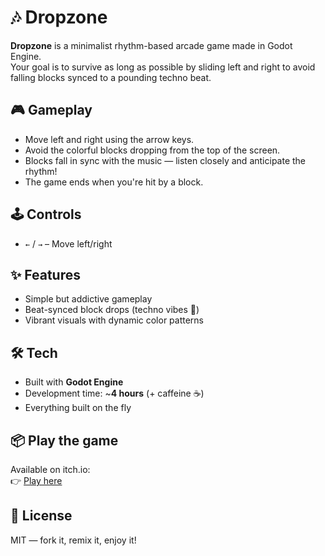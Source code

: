# 🎶 Dropzone

**Dropzone** is a minimalist rhythm-based arcade game made in Godot Engine.  
Your goal is to survive as long as possible by sliding left and right to avoid falling blocks synced to a pounding techno beat.

## 🎮 Gameplay

- Move left and right using the arrow keys.
- Avoid the colorful blocks dropping from the top of the screen.
- Blocks fall in sync with the music — listen closely and anticipate the rhythm!
- The game ends when you're hit by a block.

## 🕹️ Controls

- `←` / `→` – Move left/right

## ✨ Features

- Simple but addictive gameplay
- Beat-synced block drops (techno vibes 🎵)
- Vibrant visuals with dynamic color patterns

## 🛠️ Tech

- Built with **Godot Engine**
- Development time: ~**4 hours** (+ caffeine ☕)
- Everything built on the fly

## 📦 Play the game

Available on itch.io:  
👉 [Play here](https://neology92.itch.io/dropzone)

## 📄 License

MIT — fork it, remix it, enjoy it!
